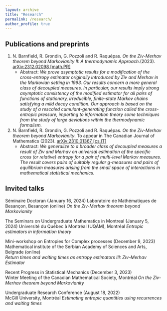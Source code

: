 ```yaml
---
layout: archive
title: "Research"
permalink: /research/
author_profile: true
---
```


Publications and preprints
---

1. N. Barnfield, R. Grondin, G. Pozzoli and R. Raquépas. *On the Ziv-Merhav theorem beyond Markovianity II: A thermodynamic Approach*.(2023). [arXiv:2312.02098 [math.PR]](https://arxiv.org/abs/2312.02098) 
   - Abstract: *We prove asymptotic results for a modification of the cross-entropy estimator originally introduced by Ziv and Merhav in the Markovian setting in 1993. Our results concern a more general class of decoupled measures. In particular, our results imply strong asymptotic consistency of the modified estimator for all pairs of functions of stationary, irreducible, finite-state Markov chains satisfying a mild decay condition. Our approach is based on the study of a rescaled cumulant-generating function called the cross-entropic pressure, importing to information theory some techniques from the study of large deviations within the thermodynamic formalism.*
2. N. Barnfield, R. Grondin, G. Pozzoli and R. Raquépas. *On the Ziv-Merhav theorem beyond Markovianity*. To appear in The Canadian Journal of Mathematics (2023). [arXiv:2310.01367 [cs.IT]](https://arxiv.org/abs/2310.01367)
   - Abstract: *We generalize to a broader class of decoupled measures a result of Ziv and Merhav on universal estimation of the specific cross (or relative) entropy for a pair of multi-level Markov measures. The result covers pairs of suitably regular g-measures and pairs of equilibrium measures arising from the small space of interactions in mathematical statistical mechanics.*

Invited talks
---

Séminaire Doctoran (January 16, 2024) 
Laboratoire de Mathématiques de Besançon, Besançon (online)
*On the Ziv-Merhav theorem beyond Markovianity*   

The Seminars on Undergraduate Mathematics in Montreal (January 5, 2024)
Université du Québec à Montréal (UQÀM), Montréal 
*Entropic estimators in information theory*

Mini-workshop on Entropies for Complex processes (December 9, 2023)  
Mathematical institute of the Serbian Academy of Sciences and Arts, Belgrade (online)  
*Return times and waiting times as entropy estimators III: Ziv–Merhav Estimator*   

Recent Progress in Statistical Mechanics (December 3, 2023)  
Winter Meeting of the Canadian Mathematical Society, Montréal
*On the Ziv-Merhav theorem beyond Markovianity*   

Undergraduate Research Conference (August 18, 2022)  
McGill University, Montréal 
*Estimating entropic quantities using recurrences and waiting times*

